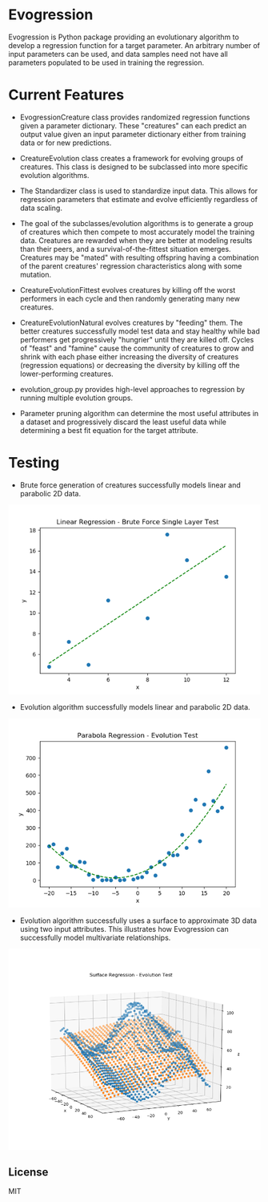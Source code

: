 # Evogression

Evogression is Python package providing an evolutionary algorithm to develop a regression function for a target parameter.  An arbitrary number of input parameters can be used, and data samples need not have all parameters populated to be used in training the regression.

# Current Features

  - EvogressionCreature class provides randomized regression functions given a parameter dictionary.  These "creatures" can each predict an output value given an input parameter dictionary either from training data or for new predictions.
  - CreatureEvolution class creates a framework for evolving groups of creatures.  This class is designed to be subclassed into more specific evolution algorithms.
  - The Standardizer class is used to standardize input data.  This allows for regression parameters that estimate and evolve efficiently regardless of data scaling.

  - The goal of the subclasses/evolution algorithms is to generate a group of creatures which then compete to most accurately model the training data.  Creatures are rewarded when they are better at modeling results than their peers, and a survival-of-the-fittest situation emerges.  Creatures may be "mated" with resulting offspring having a combination of the parent creatures' regression characteristics along with some mutation.
  - CreatureEvolutionFittest evolves creatures by killing off the worst performers in each cycle and then randomly generating many new creatures.
  - CreatureEvolutionNatural evolves creatures by "feeding" them.  The better creatures successfully model test data and stay healthy while bad performers get progressively "hungrier" until they are killed off. Cycles of "feast" and "famine" cause the community of creatures to grow and shrink with each phase either increasing the diversity of creatures (regression equations) or decreasing the diversity by killing off the lower-performing creatures.

  - evolution_group.py provides high-level approaches to regression by running multiple evolution groups.
  - Parameter pruning algorithm can determine the most useful attributes in a dataset and progressively discard the least useful data while determining a best fit equation for the target attribute.

# Testing

  - Brute force generation of creatures successfully models linear and parabolic 2D data.

<img src="tests/images/linear_regression_single_layer_brute_force_test.png" width="550px">

  - Evolution algorithm successfully models linear and parabolic 2D data.

<img src="tests/images/parabola_regression_evolution_test.png" width="550px">

 - Evolution algorithm successfully uses a surface to approximate 3D data using two input attributes.  This illustrates how Evogression can successfully model multivariate relationships.

<img src="tests/images/surface_regression_evolution_test2.png" width="550px">



License
----
MIT
